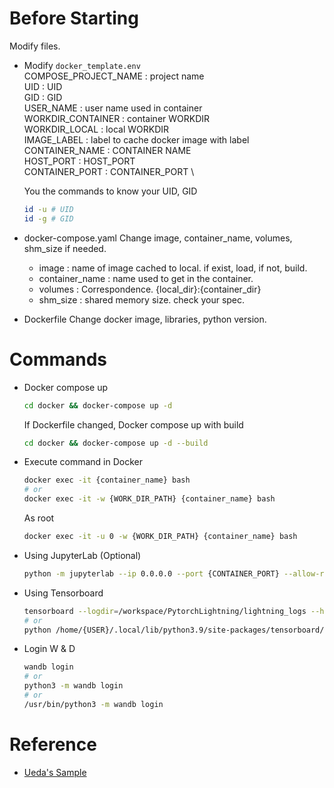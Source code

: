 # Before Starting
Modify files.

- Modify `docker_template.env` \
  COMPOSE_PROJECT_NAME : project name \
  UID : UID \
  GID : GID \
  USER_NAME : user name used in container \
  WORKDIR_CONTAINER : container WORKDIR \
  WORKDIR_LOCAL : local WORKDIR \
  IMAGE_LABEL : label to cache docker image with label \
  CONTAINER_NAME : CONTAINER NAME \
  HOST_PORT : HOST_PORT \
  CONTAINER_PORT : CONTAINER_PORT \
  
  You the commands to know your UID, GID
  ```bash
  id -u # UID
  id -g # GID
  ```


- docker-compose.yaml
  Change image, container_name, volumes, shm_size if needed.
  - image : name of image cached to local. if exist, load, if not, build.
  - container_name : name used to get in the container.
  - volumes : Correspondence. {local_dir}:{container_dir}
  - shm_size : shared memory size. check your spec.


- Dockerfile
  Change docker image, libraries, python version.


# Commands

- Docker compose up
  ```bash
  cd docker && docker-compose up -d
  ```
  
  If Dockerfile changed, Docker compose up with build
  ```bash
  cd docker && docker-compose up -d --build
  ```

- Execute command in Docker
  ```bash
  docker exec -it {container_name} bash
  # or
  docker exec -it -w {WORK_DIR_PATH} {container_name} bash
  ```

  As root
  ```bash
  docker exec -it -u 0 -w {WORK_DIR_PATH} {container_name} bash
  ```

- Using JupyterLab (Optional)
  ```bash
  python -m jupyterlab --ip 0.0.0.0 --port {CONTAINER_PORT} --allow-root
  ```

- Using Tensorboard
  ```bash
  tensorboard --logdir=/workspace/PytorchLightning/lightning_logs --host=0.0.0.0 --port={CONTAINER_PORT}
  # or
  python /home/{USER}/.local/lib/python3.9/site-packages/tensorboard/main.py --logdir=/workspace/PytorchLightning/lightning_logs --host=0.0.0.0 --port={CONTAINER_PORT}
  ```

- Login W & D
  ```bash
  wandb login
  # or
  python3 -m wandb login
  # or
  /usr/bin/python3 -m wandb login
  ```

# Reference
- [Ueda's Sample](https://github.com/sh1027/docker_pytorch)
